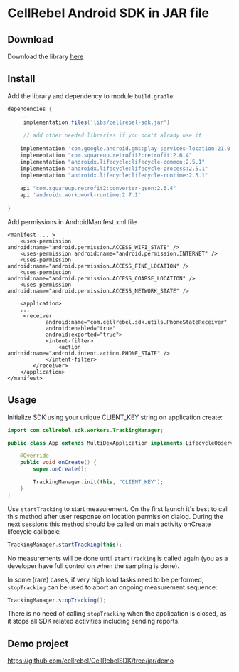 # CellRebel Android SDK in JAR file


## Download

Download the library [here](https://github.com/cellrebel/CellRebelSDK/blob/jar/cellrebel-sdk.jar?raw=true)

## Install

Add the library and dependency to module `build.gradle`:
```gradle
dependencies {
    ...
     implementation files('libs/cellrebel-sdk.jar')
     
     // add other needed libraries if you don't alrady use it
     
    implementation 'com.google.android.gms:play-services-location:21.0.1'
    implementation "com.squareup.retrofit2:retrofit:2.6.4"
    implementation "androidx.lifecycle:lifecycle-common:2.5.1"
    implementation "androidx.lifecycle:lifecycle-process:2.5.1"
    implementation "androidx.lifecycle:lifecycle-runtime:2.5.1"
    
    api "com.squareup.retrofit2:converter-gson:2.6.4"
    api 'androidx.work:work-runtime:2.7.1'
  
}
```

Add permissions in AndroidManifest.xml file
```
<manifest ... >
    <uses-permission android:name="android.permission.ACCESS_WIFI_STATE" />
    <uses-permission android:name="android.permission.INTERNET" />
    <uses-permission android:name="android.permission.ACCESS_FINE_LOCATION" />
    <uses-permission android:name="android.permission.ACCESS_COARSE_LOCATION" />
    <uses-permission android:name="android.permission.ACCESS_NETWORK_STATE" />
   
    <application>
    ...
     <receiver
            android:name="com.cellrebel.sdk.utils.PhoneStateReceiver"
            android:enabled="true"
            android:exported="true">
            <intent-filter>
                <action android:name="android.intent.action.PHONE_STATE" />
            </intent-filter>
        </receiver>
    </application>
</manifest>
```

## Usage

Initialize SDK using your unique CLIENT_KEY string on application create:
```java
import com.cellrebel.sdk.workers.TrackingManager;

public class App extends MultiDexApplication implements LifecycleObserver {

	@Override
	public void onCreate() {
		super.onCreate();

		TrackingManager.init(this, "CLIENT_KEY");
	}
}
```

Use `startTracking` to start measurement. On the first launch it's best to call this method after user response on location permission dialog. During the next sessions this method should be called on main activity onCreate lifecycle callback:
```java
TrackingManager.startTracking(this);
```
No measurements will be done until `startTracking` is called again (you as a developer have full control on when the sampling is done).

In some (rare) cases, if very high load tasks need to be performed, `stopTracking` can be used to abort an ongoing measurement sequence:
```java
TrackingManager.stopTracking();
```
There is no need of calling `stopTracking` when the application is closed, as it stops all SDK related activities including sending reports. 

## Demo project
https://github.com/cellrebel/CellRebelSDK/tree/jar/demo
